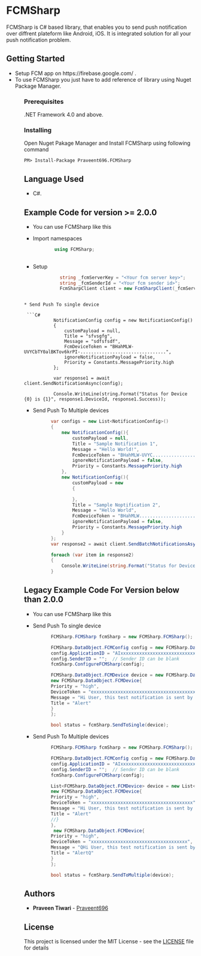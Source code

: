 # FCMSharp

FCMSharp is C# based library, that enables you to send push notification over diffrent plateform like Android, iOS. 
It is integrated solution for all your push notification problem.

## Getting Started

<ul>
<li>Setup FCM app on https://firebase.google.com/ . </li>
<li>To use FCMSharp you just have to add reference of library using Nuget Package Manager. </li>
<ul>

### Prerequisites

.NET Framework 4.0 and above.

### Installing

Open Nuget Pakage Manager and Install FCMSharp using following command

```
PM> Install-Package Praveent696.FCMSharp

```

## Language Used

* C#.
 
## Example Code for version >= 2.0.0

* You can use FCMSharp like this

* Import namespaces 
  ```C#
          using FCMSharp;
 
  ```
 
* Setup 
  ```C#
            string _fcmServerKey = "<Your fcm server key>";
            string _fcmSenderId = "<Your fcm sender id>";
            FcmSharpClient client = new FcmSharpClient(_fcmServerKey, _fcmSenderId);
 ```
 
 * Send Push To single device
 
  ```C#
            NotificationConfig config = new NotificationConfig()
            {
                customPayload = null,
                Title = "sfvsgfg",
                Message = "sdfsfsdf",
                FcmDeviceToken = "BHahMLW-UVYCbTY0alBKTov6krPI-................................",
                ignoreNotificationPayload = false,
                Priority = Constants.MessagePriority.high
            };

            var response1 = await client.SendNotificationAsync(config);

            Console.WriteLine(string.Format("Status for Device {0} is {1}", response1.DeviceId, response1.Success));
  ```
 
  * Send Push To Multiple devices
  
  ```C#
            var configs = new List<NotificationConfig>()
            {
                new NotificationConfig(){
                    customPayload = null,
                    Title = "Sample Notification 1",
                    Message = "Hello World!",
                    FcmDeviceToken = "BHahMLW-UVYC...................................",
                    ignoreNotificationPayload = false,
                    Priority = Constants.MessagePriority.high
                },
                new NotificationConfig(){
                    customPayload = new
                    {

                    },
                    Title = "Sample Noptification 2",
                    Message = "Hello World",
                    FcmDeviceToken = "BHahMLW.........................................",
                    ignoreNotificationPayload = false,
                    Priority = Constants.MessagePriority.high
                }
            };
            var response2 = await client.SendBatchNotificationsAsync(configs);

            foreach (var item in response2)
            {
                Console.WriteLine(string.Format("Status for Device {0} is {1}", item.DeviceId, item.Success));
            }
  
  ```

## Legacy Example Code For Version below than 2.0.0 

* You can use FCMSharp like this
 
 * Send Push To single device
 
  ```C#
            FCMSharp.FCMSharp fcmSharp = new FCMSharp.FCMSharp();

            FCMSharp.DataObject.FCMConfig config = new FCMSharp.DataObject.FCMConfig();
            config.ApplicationID = "AIxxxxxxxxxxxxxxxxxxxxxxxxxxxxxjxs";
            config.SenderID = "";  // Sender ID can be blank
            fcmSharp.ConfigureFCMSharp(config);

            FCMSharp.DataObject.FCMDevice device = new FCMSharp.DataObject.FCMDevice  { 
            new FCMSharp.DataObject.FCMDevice{ 
            Priority = "high",
            DeviceToken = "exxxxxxxxxxxxxxxxxxxxxxxxxxxxxxxxxxxxxxxxxxxxP",
            Message = "Hi User, this test notification is sent by FCMSharp Nuget",
            Title = "Alert"
            }
            };

            bool status = fcmSharp.SendToSingle(device);
  
  ```
  * Send Push To Multiple devices
  
  ```C#
            FCMSharp.FCMSharp fcmSharp = new FCMSharp.FCMSharp();

            FCMSharp.DataObject.FCMConfig config = new FCMSharp.DataObject.FCMConfig();
            config.ApplicationID = "AIxxxxxxxxxxxxxxxxxxxxxxxxxxxxxjxs";
            config.SenderID = "";  // Sender ID can be blank
            fcmSharp.ConfigureFCMSharp(config);

            List<FCMSharp.DataObject.FCMDevice> device = new List<FCMSharp.DataObject.FCMDevice>  { 
            new FCMSharp.DataObject.FCMDevice{ 
            Priority = "high",
            DeviceToken = "xxxxxxxxxxxxxxxxxxxxxxxxxxxxxxxxxxxxxx",
            Message = "Hi User, this test notification is sent by FCMSharp Nuget",
            Title = "Alert"
            //}
            },
             new FCMSharp.DataObject.FCMDevice{ 
            Priority = "high",
            DeviceToken = "xxxxxxxxxxxxxxxxxxxxxxxxxxxxxxxxxxxx",
            Message = "QHi User, this test notification is sent by FCMSharp Nuget",
            Title = "AlertQ"
            }
            };

            bool status = fcmSharp.SendToMultiple(device);
  
  ```

## Authors

* **Praveen Tiwari** - [Praveent696](https://github.com/Praveent696)

## License

This project is licensed under the MIT License - see the [LICENSE](LICENSE) file for details
